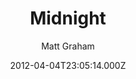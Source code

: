 ---
title: Midnight
github: 'https://github.com/mattgraham/midnight'
demo: 'http://madebygraham.com/midnight/'
author: Matt Graham
ssg:
  - Jekyll
cms:
  - No Cms
date: 2012-04-04T23:05:14.000Z
github_branch: master
description: 'GitHub Pages Theme: Midnight'
stale: true
---